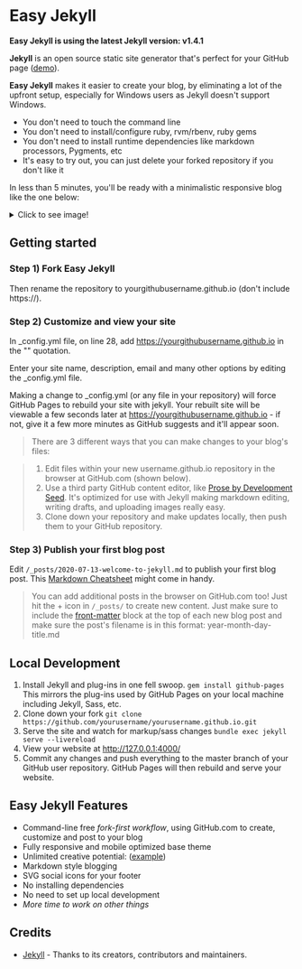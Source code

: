# Easy Jekyll

**Easy Jekyll is using the latest Jekyll version: v1.4.1**

**Jekyll** is an open source static site generator that's perfect for your GitHub page ([demo](https://hulka1337.github.io/)).

**Easy Jekyll** makes it easier to create your blog, by eliminating a lot of the upfront setup, especially for Windows users as Jekyll doesn't support Windows.

- You don't need to touch the command line
- You don't need to install/configure ruby, rvm/rbenv, ruby gems
- You don't need to install runtime dependencies like markdown processors, Pygments, etc
- It's easy to try out, you can just delete your forked repository if you don't like it

In less than 5 minutes, you'll be ready with a minimalistic responsive blog like the one below:

<details>
  <summary>Click to see image!</summary>
  

![Image](https://i.imgur.com/boPPb4F.png)
</details>

## Getting started

### Step 1) Fork Easy Jekyll
Then rename the repository to yourgithubusername.github.io (don't include https://).

### Step 2) Customize and view your site
In _config.yml file, on line 28, add https://yourgithubusername.github.io in the "" quotation.

Enter your site name, description, email and many other options by editing the _config.yml file.

Making a change to _config.yml (or any file in your repository) will force GitHub Pages to rebuild your site with jekyll. Your rebuilt site will be viewable a few seconds later at <https://yourgithubusername.github.io> - if not, give it a few more minutes as GitHub suggests and it'll appear soon.

> There are 3 different ways that you can make changes to your blog's files:

> 1. Edit files within your new username.github.io repository in the browser at GitHub.com (shown below).
> 2. Use a third party GitHub content editor, like [Prose by Development Seed](http://prose.io). It's optimized for use with Jekyll making markdown editing, writing drafts, and uploading images really easy.
> 3. Clone down your repository and make updates locally, then push them to your GitHub repository.

### Step 3) Publish your first blog post

Edit `/_posts/2020-07-13-welcome-to-jekyll.md` to publish your first blog post. This [Markdown Cheatsheet](http://www.jekyllnow.com/Markdown-Style-Guide/) might come in handy.

> You can add additional posts in the browser on GitHub.com too! Just hit the + icon in `/_posts/` to create new content. Just make sure to include the [front-matter](http://jekyllrb.com/docs/frontmatter/) block at the top of each new blog post and make sure the post's filename is in this format: year-month-day-title.md

## Local Development

1. Install Jekyll and plug-ins in one fell swoop. `gem install github-pages` This mirrors the plug-ins used by GitHub Pages on your local machine including Jekyll, Sass, etc.
2. Clone down your fork `git clone https://github.com/yourusername/yourusername.github.io.git`
3. Serve the site and watch for markup/sass changes `bundle exec jekyll serve --livereload`
4. View your website at http://127.0.0.1:4000/
5. Commit any changes and push everything to the master branch of your GitHub user repository. GitHub Pages will then rebuild and serve your website.

## Easy Jekyll Features

- Command-line free _fork-first workflow_, using GitHub.com to create, customize and post to your blog  
- Fully responsive and mobile optimized base theme
- Unlimited creative potential: ([example](https://hadal1337.github.io/))  
- Markdown style blogging  
- SVG social icons for your footer  
- No installing dependencies  
- No need to set up local development  
- *More time to work on other things*

## Credits

- [Jekyll](https://github.com/jekyll/jekyll) - Thanks to its creators, contributors and maintainers.
